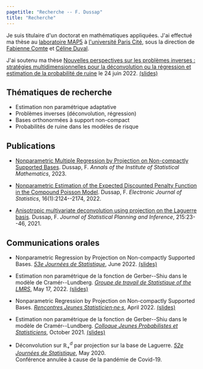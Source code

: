 ```yaml
---
pagetitle: "Recherche -- F. Dussap"
title: "Recherche"
---
```


Je suis titulaire d'un doctorat en mathématiques appliquées. J'ai effectué ma thèse au [laboratoire MAP5](http://w3.mi.parisdescartes.fr/map5/) à [l'université Paris Cité](https://u-paris.fr/), sous la direction de [Fabienne Comte](http://helios.mi.parisdescartes.fr/~comte/) et [Céline Duval](https://sites.google.com/site/celinehduval/).

J'ai soutenu ma thèse [Nouvelles perspectives sur les problèmes inverses : stratégies multidimensionnelles pour la déconvolution ou la régression et estimation de la probabilité de ruine](../Files/thesis.pdf) le 24 juin 2022. [(slides)](../Files/thesis_defence.pdf)


## Thématiques de recherche

-   Estimation non paramétrique adaptative
-   Problèmes inverses (déconvolution, régression)
-   Bases orthonormées à support non-compact
-   Probabilités de ruine dans les modèles de risque


## Publications

-   [Nonparametric Multiple Regression by Projection on Non-compactly Supported Bases](https://hal.archives-ouvertes.fr/hal-03506635). Dussap, F. *Annals of the Institute of Statistical Mathematics*, 2023.

-   [Nonparametric Estimation of the Expected Discounted Penalty Function in the Compound Poisson Model](https://hal.archives-ouvertes.fr/hal-03212783). Dussap, F. *Electronic Journal of Statistics*, 16(1):2124--2174, 2022.

-   [Anisotropic multivariate deconvolution using projection on the Laguerre basis](https://hal.archives-ouvertes.fr/hal-02400684). Dussap, F. *Journal of Statistical Planning and Inference*, 215:23--46, 2021.


## Communications orales

-   Nonparametric Regression by Projection on Non-compactly Supported Bases. [*53e Journées de Statistique*](https://jds22.sciencesconf.org/), June 2022. [(slides)](../Files/jds-22.pdf)

-   Estimation non paramétrique de la fonction de Gerber--Shiu dans le modèle de Cramér--Lundberg. [*Groupe de travail de Statistique of the LMRS*](https://lmrs.univ-rouen.fr/fr/content/estimation-de-la-fonction-de-gerber-shiu-dans-le-modele-de-cramer-lundberg), May 17, 2022. [(slides)](../Files/rouen-05-22.pdf)

-   Nonparametric Regression by Projection on Non-compactly Supported Bases. [*Rencontres Jeunes Statisticien·ne·s*](https://rjs2022.sciencesconf.org), April 2022. [(slides)](../Files/rjs-22.pdf)

-   Estimation non paramétrique de la fonction de Gerber--Shiu dans le modèle de Cramér--Lundberg. [*Colloque Jeunes Probabilistes et Statisticiens*](https://jps-2021.sciencesconf.org/), October 2021. [(slides)](../Files/jps-21.pdf)

-   Déconvolution sur $\mathbb{R}_+^d$ par projection sur la base de Laguerre. [*52e Journées de Statistique*](https://jds2020.sciencesconf.org), May 2020.\
    Conférence annulée à cause de la pandémie de Covid-19.
